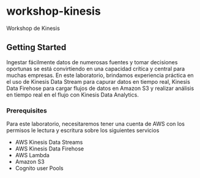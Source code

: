 # workshop-kinesis
Workshop de Kinesis 

## Getting Started
Ingestar fácilmente datos de numerosas fuentes y tomar decisiones oportunas se está convirtiendo en una capacidad crítica y central para muchas empresas. En este laboratorio, brindamos experiencia práctica en el uso de Kinesis Data Stream para capurar datos en tiempo real, Kinesis Data Firehose para  cargar flujos de datos en Amazon S3 y realizar análisis en tiempo real en el flujo con Kinesis Data Analytics.

### Prerequisites
Para este laboratorio, necesitaremos tener una cuenta de AWS con los permisos le lectura y escritura sobre los siguientes servicios

* AWS Kinesis Data Streams
* AWS Kinesis Data Firehose
* AWS Lambda
* Amazon S3
* Cognito user Pools
